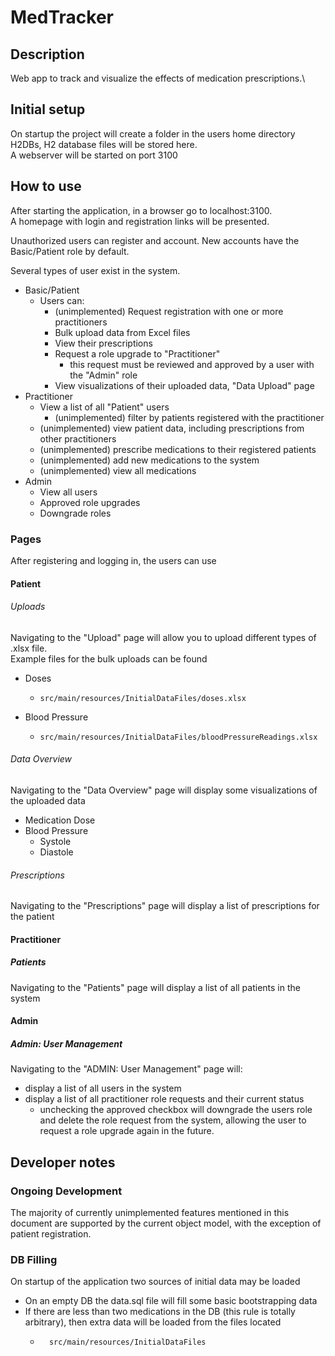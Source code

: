 # MedTracker
## Description

Web app to track and visualize the effects of medication prescriptions.\

## Initial setup
On startup the project will create a folder in the users home directory H2DBs, H2 database files will be stored here.\
A webserver will be started on port 3100

## How to use
After starting the application, in a browser go to localhost:3100.\
A homepage with login and registration links will be presented.

Unauthorized users can register and account. New accounts have the Basic/Patient role by default.

Several types of user exist in the system.
- Basic/Patient
  - Users can:
    - (unimplemented) Request registration with one or more practitioners
    - Bulk upload data from Excel files
    - View their prescriptions
    - Request a role upgrade to "Practitioner"
      - this request must be reviewed and approved by a user with the "Admin" role
    - View visualizations of their uploaded data, "Data Upload" page
- Practitioner
  - View a list of all "Patient" users
    - (unimplemented) filter by patients registered with the practitioner
  - (unimplemented) view patient data, including prescriptions from other practitioners
  - (unimplemented) prescribe medications to their registered patients
  - (unimplemented) add new medications to the system
  - (unimplemented) view all medications
- Admin
  - View all users 
  - Approved role upgrades
  - Downgrade roles



### Pages
After registering and logging in, the users can use 
#### Patient
###### Uploads
Navigating to the "Upload" page will allow you to upload different types of .xlsx file.\
Example files for the bulk uploads can be found
- Doses
  - ```
    src/main/resources/InitialDataFiles/doses.xlsx
    ```
- Blood Pressure
  - ``` 
    src/main/resources/InitialDataFiles/bloodPressureReadings.xlsx
    ```
###### Data Overview
Navigating to the "Data Overview" page will display some visualizations of the uploaded data
- Medication Dose
- Blood Pressure
  - Systole
  - Diastole

###### Prescriptions
Navigating to the "Prescriptions" page will display a list of prescriptions for the patient

#### Practitioner
##### Patients
Navigating to the "Patients" page will display a list of all patients in the system

#### Admin
##### Admin: User Management
Navigating to the "ADMIN: User Management" page will:
- display a list of all users in the system
- display a list of all practitioner role requests and their current status
  - unchecking the approved checkbox will downgrade the users role and delete the role request from the system, 
allowing the user to request a role upgrade again in the future.

## Developer notes
### Ongoing Development
The majority of currently unimplemented features mentioned in this document are supported by the current object model,
with the exception of patient registration.

### DB Filling
On startup of the application two sources of initial data may be loaded
- On an empty DB the data.sql file will fill some basic bootstrapping data
- If there are less than two medications in the DB (this rule is totally arbitrary), then extra data will be loaded from the files located
  - ``` 
      src/main/resources/InitialDataFiles
      ```
    


